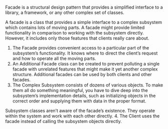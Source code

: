 Facade is a structural design pattern that provides a simplified interface to a library, a framework, or any other complex set of classes.

A facade is a class that provides a simple interface to a complex subsystem which contains lots of moving parts. A facade might provide limited functionality in comparison to working with the subsystem directly. However, it includes only those features that clients really care about.

1. The Facade provides convenient access to a particular part of the subsystem’s functionality. It knows where to direct the client’s request and how to operate all the moving parts.
2. An Additional Facade class can be created to prevent polluting a single facade with unrelated features that might make it yet another complex structure. Additional facades can be used by both clients and other facades.
3. The Complex Subsystem consists of dozens of various objects. To make them all do something meaningful, you have to dive deep into the subsystem’s implementation details, such as initializing objects in the correct order and supplying them with data in the proper format.

Subsystem classes aren’t aware of the facade’s existence. They operate within the system and work with each other directly.
4. The Client uses the facade instead of calling the subsystem objects directly.
